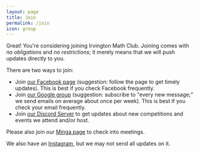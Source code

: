```yaml
---
layout: page
title: Join
permalink: /join
icon: group
---
```


Great! You're considering joining Irvington Math Club. Joining comes with *no obligations* and *no restrictions*; it merely means that we will push updates directly to you.

There are two ways to join:

 - Join [our Facebook page](https://www.facebook.com/groups/ihsmathclub) (suggestion: follow the page to get timely updates). This is best if you check Facebook frequently.
 - Join [our Google group](https://groups.google.com/g/ihs-math-club) (suggestion: subscribe to "every new message;" we send emails on average about once per week). This is best if you check your email frequently.
 - Join [our Discord Server](https://discord.gg/8eumHCPpJH) to get updates about new competitions and events we attend and/or host.

Please also join our [Minga page](https://app.minga.io/groups/list) to check into meetings.

We also have an [Instagram](https://www.instagram.com/ihsmath/), but we may not send all updates on it.
